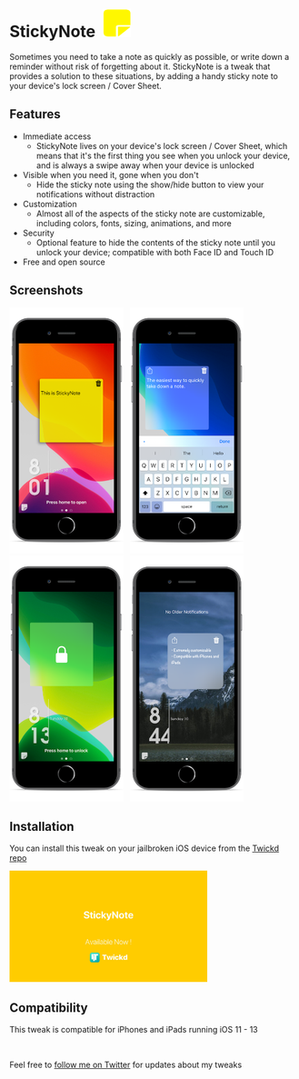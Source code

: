 # StickyNote &nbsp;[<img src="stickynote/stickynoteprefs/Resources/StickyNote@3x.png" width="50" height="50">](icon)

Sometimes you need to take a note as quickly as possible, or write down a reminder without risk of forgetting about it. StickyNote is a tweak that provides a solution to these situations, by adding a handy sticky note to your device's lock screen / Cover Sheet.

## Features
* Immediate access
	* StickyNote lives on your device's lock screen / Cover Sheet, which means that it's the first thing you see when you unlock your device, and is always a swipe away when your device is unlocked
* Visible when you need it, gone when you don't
	* Hide the sticky note using the show/hide button to view your notifications without distraction
* Customization
	* Almost all of the aspects of the sticky note are customizable, including colors, fonts, sizing, animations, and more
* Security
	* Optional feature to hide the contents of the sticky note until you unlock your device; compatible with both Face ID and Touch ID
* Free and open source

## Screenshots
[<img src="screenshots/stickynote-1.png" width="200" height="433">](screenshots/stickynote-1.png)
&nbsp;
[<img src="screenshots/stickynote-2.png" width="200" height="433">](screenshots/stickynote-2.png)
&nbsp;
[<img src="screenshots/stickynote-3.png" width="200" height="433">](screenshots/stickynote-3.png)
&nbsp;
[<img src="screenshots/stickynote-4.png" width="200" height="433">](screenshots/stickynote-4.png)

## Installation
You can install this tweak on your jailbroken iOS device from the [Twickd repo](https://repo.twickd.com/package/com.twickd.gabriel-siu.stickynote)

[<img src="screenshots/twickd-stickynote.png" width="348" height="195.75">](https://repo.twickd.com/package/com.twickd.gabriel-siu.stickynote)

## Compatibility
This tweak is compatible for iPhones and iPads running iOS 11 - 13

&nbsp;

Feel free to [follow me on Twitter](https://twitter.com/gabrielsiu_dev) for updates about my tweaks
